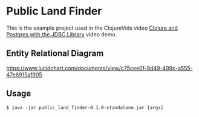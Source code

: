 # Public Land Finder

This is the example project used in the ClojureVids video [Clojure and Postgres with the JDBC Library]() video demo.

## Entity Relational Diagram

https://www.lucidchart.com/documents/view/c75cee0f-8d49-499c-a555-47e6915af905

## Usage

    $ java -jar public_land_finder-0.1.0-standalone.jar [args]
